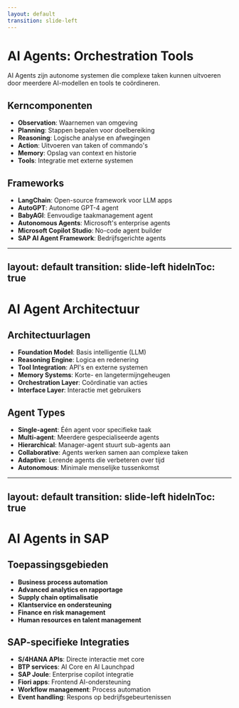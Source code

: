 ```yaml
---
layout: default
transition: slide-left
---
```


# AI Agents: Orchestration Tools

<div class="grid grid-cols-1 gap-4">
  <p>AI Agents zijn autonome systemen die complexe taken kunnen uitvoeren door meerdere AI-modellen en tools te coördineren.</p>
</div>

<div class="grid grid-cols-2 gap-6 mt-4">
<div>

## Kerncomponenten

- **Observation**: Waarnemen van omgeving
- **Planning**: Stappen bepalen voor doelbereiking
- **Reasoning**: Logische analyse en afwegingen
- **Action**: Uitvoeren van taken of commando's
- **Memory**: Opslag van context en historie
- **Tools**: Integratie met externe systemen

</div>
<div>

## Frameworks

- **LangChain**: Open-source framework voor LLM apps
- **AutoGPT**: Autonome GPT-4 agent
- **BabyAGI**: Eenvoudige taakmanagement agent
- **Autonomous Agents**: Microsoft's enterprise agents
- **Microsoft Copilot Studio**: No-code agent builder
- **SAP AI Agent Framework**: Bedrijfsgerichte agents

</div>
</div>

---
layout: default
transition: slide-left
hideInToc: true
---

# AI Agent Architectuur

<div class="grid grid-cols-2 gap-6">
<div>

## Architectuurlagen

- **Foundation Model**: Basis intelligentie (LLM)
- **Reasoning Engine**: Logica en redenering
- **Tool Integration**: API's en externe systemen
- **Memory Systems**: Korte- en langetermijngeheugen
- **Orchestration Layer**: Coördinatie van acties
- **Interface Layer**: Interactie met gebruikers

</div>
<div>

## Agent Types

- **Single-agent**: Één agent voor specifieke taak
- **Multi-agent**: Meerdere gespecialiseerde agents
- **Hierarchical**: Manager-agent stuurt sub-agents aan
- **Collaborative**: Agents werken samen aan complexe taken
- **Adaptive**: Lerende agents die verbeteren over tijd
- **Autonomous**: Minimale menselijke tussenkomst

</div>
</div>

---
layout: default
transition: slide-left
hideInToc: true
---

# AI Agents in SAP

<div class="grid grid-cols-2 gap-6">
<div>

## Toepassingsgebieden

- **Business process automation**
- **Advanced analytics en rapportage**
- **Supply chain optimalisatie**
- **Klantservice en ondersteuning**
- **Finance en risk management**
- **Human resources en talent management**

</div>
<div>

## SAP-specifieke Integraties

- **S/4HANA APIs**: Directe interactie met core
- **BTP services**: AI Core en AI Launchpad
- **SAP Joule**: Enterprise copilot integratie
- **Fiori apps**: Frontend AI-ondersteuning
- **Workflow management**: Process automation
- **Event handling**: Respons op bedrijfsgebeurtenissen

</div>
</div>